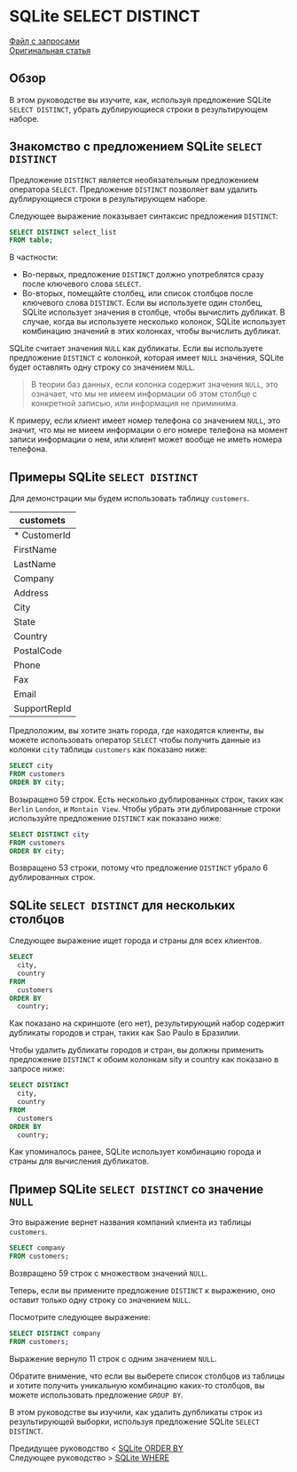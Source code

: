 # SQLite SELECT DISTINCT ##############

[Файл с запросами][querys]   
[Оригинальная статья][origin]

[querys]: ./querys.sql
[origin]: https://www.sqlitetutorial.net/sqlite-distinct/

## Обзор ##############################

В этом руководстве вы изучите, как, используя предложение SQLite `SELECT DISTINCT`, убрать дублирующиеся строки в результирующем наборе.

## Знакомство с предложением SQLite `SELECT DISTINCT`

Предложение `DISTINCT` является необязательным предложением оператора `SELECT`. Предложение `DISTINCT` позволяет вам удалить дублирующиеся строки в результирующем наборе.

Следующее выражение показывает синтаксис предложения `DISTINCT`:

~~~ SQL ~~~~~~~~~~~~~~~~~~~~~~~~~~~~~~~
SELECT DISTINCT select_list
FROM table;
~~~~~~~~~~~~~~~~~~~~~~~~~~~~~~~~~~~~~~~

В частности:

- Во-первых, предложение `DISTINCT` должно употреблятся сразу после ключевого слова `SELECT`.
- Во-вторых, помещайте столбец, или список столбцов после ключевого слова `DISTINCT`. Если вы используете один столбец, SQLite использует значения в столбце, чтобы вычислить дубликат. В случае, когда вы используете несколько колонок, SQLite использует комбинацию значений в этих колонках, чтобы вычислить дубликат.

SQLite считает значения `NULL` как дубликаты. Если вы используете предложение `DISTINCT` с колонкой, которая имеет `NULL` значения, SQLite будет оставлять одну строку со значением `NULL`.

> В теории баз данных, если колонка содержит значения `NULL`, это означает, что мы не имеем информации об этом столбце с конкретной записью, или информация не приминима.

К примеру, если клиент имеет номер телефона со значением `NULL`, это значит, что мы не миеем информации о его номере телефона на момент записи информации о нем, или клиент может вообще не иметь номера телефона.

## Примеры SQLite `SELECT DISTINCT` ###

Для демонстрации мы будем использовать таблицу `customers`.

| customets      |
|----------------|
| * CustomerId   |
|   FirstName    |
|   LastName     |
|   Company      |
|   Address      |
|   City         |
|   State        |
|   Country      |
|   PostalCode   |
|   Phone        |
|   Fax          |
|   Email        |
|   SupportRepId |

Предположим, вы хотите знать города, где находятся клиенты, вы можете использовать оператор `SELECT` чтобы получить данные из колонки `city` таблицы `customers` как показано ниже:

~~~ SQL ~~~~~~~~~~~~~~~~~~~~~~~~~~~~~~~
SELECT city
FROM customers
ORDER BY city;
~~~~~~~~~~~~~~~~~~~~~~~~~~~~~~~~~~~~~~~

Возыращено 59 строк. Есть несколько дублированных строк, таких как `Berlin` `London`, и `Montain View`. Чтобы убрать эти дублированные строки используйте предложение `DISTINCT` как показано ниже:

~~~ SQL ~~~~~~~~~~~~~~~~~~~~~~~~~~~~~~~
SELECT DISTINCT city
FROM customers
ORDER BY city;
~~~~~~~~~~~~~~~~~~~~~~~~~~~~~~~~~~~~~~~

Возвращено 53 строки, потому что предложение `DISTINCT` убрало 6 дублированных строк.

## SQLite `SELECT DISTINCT` для нескольких столбцов

Следующее выражение ищет города и страны для всех клиентов.

~~~ SQL ~~~~~~~~~~~~~~~~~~~~~~~~~~~~~~~
SELECT
  city,
  country
FROM
  customers
ORDER BY
  country;
~~~~~~~~~~~~~~~~~~~~~~~~~~~~~~~~~~~~~~~

Как показано на скриншоте (его нет), результирующий набор содержит дубликаты городов и стран, таких как Sao Paulo в Бразилии.

Чтобы удалить дубликаты городов и стран, вы должны применить предложение `DISTINCT` к обоим колонкам sity и country как показано в запросе ниже:

~~~ SQL ~~~~~~~~~~~~~~~~~~~~~~~~~~~~~~~
SELECT DISTINCT
  city,
  country
FROM
  customers
ORDER BY
  country;
~~~~~~~~~~~~~~~~~~~~~~~~~~~~~~~~~~~~~~~

Как упоминалось ранее, SQLite использует комбинацию города и страны для вычисления дубликатов.

## Пример SQLite `SELECT DISTINCT` cо значение `NULL`

Это выражение вернет названия компаний клиента из таблицы `customers`.

~~~ SQL ~~~~~~~~~~~~~~~~~~~~~~~~~~~~~~~
SELECT company
FROM customers;
~~~~~~~~~~~~~~~~~~~~~~~~~~~~~~~~~~~~~~~

Возвращено 59 строк с множеством значений `NULL`.

Теперь, если вы примените предложение `DISTINCT` к выражению, оно оставит только одну строку со значением `NULL`.

Посмотрите следующее выражение:

~~~ SQL ~~~~~~~~~~~~~~~~~~~~~~~~~~~~~~~
SELECT DISTINCT company
FROM customers;
~~~~~~~~~~~~~~~~~~~~~~~~~~~~~~~~~~~~~~~

Выражение вернуло 11 строк с одним значением `NULL`.

Обратите внимение, что если вы выберете список столбцов из таблицы и хотите получить уникальную комбинацию каких-то столбцов, вы можете использовать предложение `GROUP BY`.

В этом руководстве вы изучили, как удалить дупбликаты строк из результирующей выборки, используя предложение SQLite `SELECT DISTINCT`. 

Предидущее руководство < [SQLite ORDER BY][prev]  
Следующее руководство > [SQLite WHERE][next]

[prev]: ../SQLiteOrderBy/translate.md
[next]: ../SQLiteWhere/translate.md
